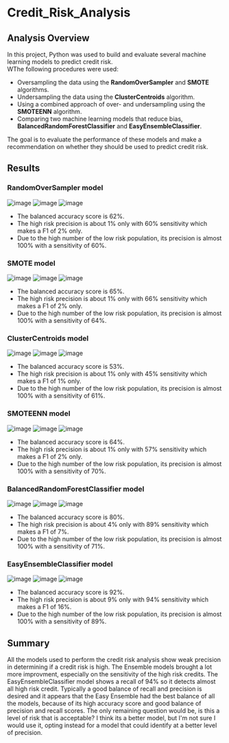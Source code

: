 # Credit_Risk_Analysis

## Analysis Overview
In this project, Python was used to build and evaluate several machine learning models to predict credit risk.  
WThe following procedures were used: 
- Oversampling the data using the **RandomOverSampler** and **SMOTE** algorithms.
- Undersampling the data using the **ClusterCentroids** algorithm.
- Using a combined approach of over- and undersampling using the **SMOTEENN** algorithm.
- Comparing two machine learning models that reduce bias, **BalancedRandomForestClassifier** and **EasyEnsembleClassifier**.  

The goal is to evaluate the performance of these models and make a recommendation on whether they should be used to predict credit risk.

## Results 

### RandomOverSampler model  
![image](https://user-images.githubusercontent.com/87709841/151722440-d4600ab9-b08e-478e-8491-14926c322474.png)
![image](https://user-images.githubusercontent.com/87709841/151722500-19fe603a-2f42-4ba4-b63a-b6521337f53d.png)
![image](https://user-images.githubusercontent.com/87709841/151722506-a5695180-b01c-40b8-8448-5ea6ee9466a3.png)  

- The balanced accuracy score is 62%.
- The high risk precision is about 1% only with 60% sensitivity which makes a F1 of 2% only.
- Due to the high number of the low risk population, its precision is almost 100% with a sensitivity of 60%.

### SMOTE model
![image](https://user-images.githubusercontent.com/87709841/151723703-7871dbf7-0572-40ff-b0d7-e056ee40d266.png)
![image](https://user-images.githubusercontent.com/87709841/151723710-01677a29-78d6-47be-a9de-6aa11f952f46.png)
![image](https://user-images.githubusercontent.com/87709841/151723716-e3a70068-cf66-44f6-a659-8e60cb082293.png)

- The balanced accuracy score is 65%.
- The high risk precision is about 1% only with 66% sensitivity which makes a F1 of 2% only.
- Due to the high number of the low risk population, its precision is almost 100% with a sensitivity of 64%.

### ClusterCentroids model
![image](https://user-images.githubusercontent.com/87709841/151723781-dcb0d55f-0911-46de-a848-4238a732e940.png)
![image](https://user-images.githubusercontent.com/87709841/151723786-e320dc3d-2f96-408c-b2fe-9dc0d4dd4d3e.png)
![image](https://user-images.githubusercontent.com/87709841/151723794-6b3e21f7-9d46-41f3-bef5-081f2250239f.png)

- The balanced accuracy score is 53%.
- The high risk precision is about 1% only with 45% sensitivity which makes a F1 of 1% only.
- Due to the high number of the low risk population, its precision is almost 100% with a sensitivity of 61%.

### SMOTEENN model
![image](https://user-images.githubusercontent.com/87709841/151723810-7c8b937a-aa9a-485b-a0d6-c043809976c0.png)
![image](https://user-images.githubusercontent.com/87709841/151723815-f7fbe7e2-0683-4483-be9e-a78e0d133ebe.png)
![image](https://user-images.githubusercontent.com/87709841/151723819-defc0ba6-ef36-44e5-ac6c-4629a59727fb.png)

- The balanced accuracy score is 64%.
- The high risk precision is about 1% only with 57% sensitivity which makes a F1 of 2% only.
- Due to the high number of the low risk population, its precision is almost 100% with a sensitivity of 70%.

### BalancedRandomForestClassifier model
![image](https://user-images.githubusercontent.com/87709841/151723824-2e3b812c-cae9-4756-906d-72c3e09b40e6.png)
![image](https://user-images.githubusercontent.com/87709841/151723830-72b08809-3c98-4e3e-938a-6549ac17821f.png)
![image](https://user-images.githubusercontent.com/87709841/151723837-633435ac-8ec3-4216-a982-a0887f2c970c.png)

- The balanced accuracy score is 80%.
- The high risk precision is about 4% only with 89% sensitivity which makes a F1 of 7%.
- Due to the high number of the low risk population, its precision is almost 100% with a sensitivity of 71%. 

### EasyEnsembleClassifier model
![image](https://user-images.githubusercontent.com/87709841/151723847-eff9b711-065e-4467-94ae-8ba010ead6e6.png)
![image](https://user-images.githubusercontent.com/87709841/151723857-c10d8628-6c71-42d8-8f50-b1df21e7cc17.png)
![image](https://user-images.githubusercontent.com/87709841/151723865-cbc88c7a-4885-49ff-93fa-0f9a5d18ec33.png)

- The balanced accuracy score is 92%.
- The high risk precision is about 9% only with 94% sensitivity which makes a F1 of 16%.
- Due to the high number of the low risk population, its precision is almost 100% with a sensitivity of 89%. 

## Summary
All the models used to perform the credit risk analysis show weak precision in determining if a credit risk is high. The Ensemble models brought a lot more improvment, especially on the sensitivity of the high risk credits. The EasyEnsembleClassifier model shows a recall of 94% so it detects almost all high risk credit. Typically a good balance of recall and precision is desired and it appears that the Easy Ensemble had the best balance of all the models, because of its high accuracy score and good balance of precision and recall scores. The only remaining question would be, is this a level of risk that is acceptable?  I think its a better model, but I'm not sure I would use it, opting instead for a model that could identify at a better level of precision.
